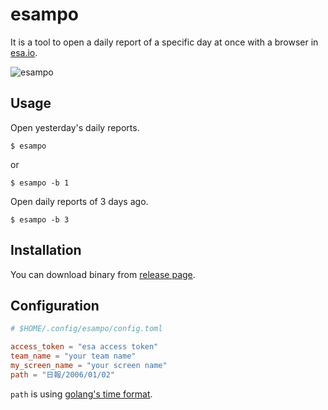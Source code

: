 # esampo

It is a tool to open a daily report of a specific day at once with a browser in [esa.io](https://esa.io/).

![esampo](https://user-images.githubusercontent.com/58566/36960482-929094ea-208a-11e8-9958-975926d1b34c.gif)

## Usage

Open yesterday's daily reports.

```shell
$ esampo
```
or

```shell
$ esampo -b 1
```

Open daily reports of 3 days ago.

```shell
$ esampo -b 3
```

## Installation 

You can download binary from [release page](https://github.com/longkey1/esampo/releases).

## Configuration

```toml
# $HOME/.config/esampo/config.toml

access_token = "esa access token"
team_name = "your team name"
my_screen_name = "your screen name"
path = "日報/2006/01/02"
```

`path` is using [golang's time format](https://golang.org/src/time/format.go).
